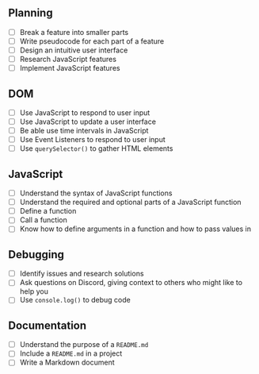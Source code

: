 ## Planning

- [ ] Break a feature into smaller parts
- [ ] Write pseudocode for each part of a feature
- [ ] Design an intuitive user interface
- [ ] Research JavaScript features
- [ ] Implement JavaScript features

## DOM

- [ ] Use JavaScript to respond to user input
- [ ] Use JavaScript to update a user interface
- [ ] Be able use time intervals in JavaScript
- [ ] Use Event Listeners to respond to user input
- [ ] Use `querySelector()` to gather HTML elements

## JavaScript

- [ ] Understand the syntax of JavaScript functions
- [ ] Understand the required and optional parts of a JavaScript function
- [ ] Define a function
- [ ] Call a function
- [ ] Know how to define arguments in a function and how to pass values in

## Debugging

- [ ] Identify issues and research solutions
- [ ] Ask questions on Discord, giving context to others who might like to help you
- [ ] Use `console.log()` to debug code

## Documentation

- [ ] Understand the purpose of a `README.md`
- [ ] Include a `README.md` in a project
- [ ] Write a Markdown document
